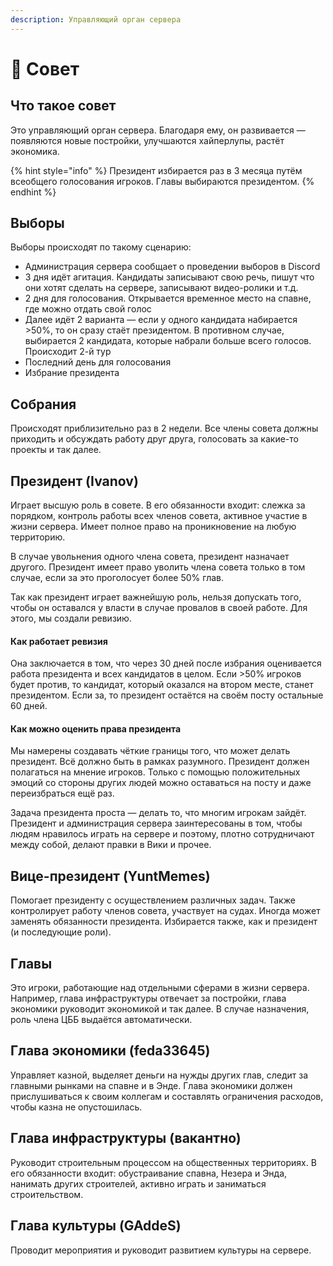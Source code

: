 ```yaml
---
description: Управляющий орган сервера
---
```


# 👥 Совет

## Что такое совет

Это управляющий орган сервера. Благодаря ему, он развивается — появляются новые постройки, улучшаются хайперлупы, растёт экономика.

{% hint style="info" %}
Президент избирается раз в 3 месяца путём всеобщего голосования игроков. Главы выбираются президентом.
{% endhint %}

## Выборы

Выборы происходят по такому сценарию:

* Администрация сервера сообщает о проведении выборов в Discord
* 3 дня идёт агитация. Кандидаты записывают свою речь, пишут что они хотят сделать на сервере, записывают видео-ролики и т.д.
* 2 дня для голосования. Открывается временное место на спавне, где можно отдать свой голос
* Далее идёт 2 варианта — если у одного кандидата набирается >50%, то он сразу стаёт президентом. В противном случае, выбирается 2 кандидата, которые набрали больше всего голосов. Происходит 2-й тур
* Последний день для голосования
* Избрание президента

## Собрания

Происходят приблизительно раз в 2 недели. Все члены совета должны приходить и обсуждать работу друг друга, голосовать за какие-то проекты и так далее.

## Президент (Ivanov)

Играет высшую роль в совете. В его обязанности входит: слежка за порядком, контроль работы всех членов совета, активное участие в жизни сервера. Имеет полное право на проникновение на любую территорию.

В случае увольнения одного члена совета, президент назначает другого. Президент имеет право уволить члена совета только в том случае, если за это проголосует более 50% глав.

Так как президент играет важнейшую роль, нельзя допускать того, чтобы он оставался у власти в случае провалов в своей работе. Для этого, мы создали ревизию.

#### Как работает ревизия

Она заключается в том, что через 30 дней после избрания оценивается работа президента и всех кандидатов в целом. Если >50% игроков будет против, то кандидат, который оказался на втором месте, станет президентом. Если за, то президент остаётся на своём посту остальные 60 дней.

#### Как можно оценить права президента

Мы намерены создавать чёткие границы того, что может делать президент. Всё должно быть в рамках разумного. Президент должен полагаться на мнение игроков. Только с помощью положительных эмоций со стороны других людей можно оставаться на посту и даже переизбраться ещё раз.

Задача президента проста — делать то, что многим игрокам зайдёт. Президент и администрация сервера заинтересованы в том, чтобы людям нравилось играть на сервере и поэтому, плотно сотрудничают между собой, делают правки в Вики и прочее.

## Вице-президент (YuntMemes)

Помогает президенту с осуществлением различных задач. Также контролирует работу членов совета, участвует на судах. Иногда может заменять обязанности президента. Избирается также, как и президент (и последующие роли).

## Главы

Это игроки, работающие над отдельными сферами в жизни сервера. Например, глава инфраструктуры отвечает за постройки, глава экономики руководит экономикой и так далее. В случае назначения, роль члена ЦББ выдаётся автоматически.

## Глава экономики (feda33645)

Управляет казной, выделяет деньги на нужды других глав, следит за главными рынками на спавне и в Энде. Глава экономики должен прислушиваться к своим коллегам и составлять ограничения расходов, чтобы казна не опустошилась.

## Глава инфраструктуры (вакантно)

Руководит строительным процессом на общественных территориях. В его обязанности входит: обустраивание спавна, Незера и Энда, нанимать других строителей, активно играть и заниматься строительством.

## Глава культуры (GAddeS)

Проводит мероприятия и руководит развитием культуры на сервере.
